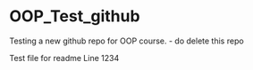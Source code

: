 # OOP_Test_github
Testing a new github repo for OOP course. - do delete this repo

Test file for readme Line 1234
